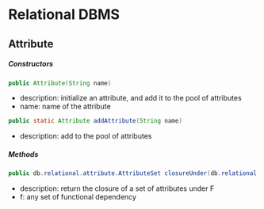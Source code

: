 # Relational DBMS
## Attribute
##### Constructors
```java
public Attribute(String name)
```
- description: initialize an attribute, and add it to the pool of attributes
- name: name of the attribute
```java
public static Attribute addAttribute(String name)
```
- description: add to the pool of attributes

##### Methods
```java
public db.relational.attribute.AttributeSet closureUnder(db.relational.FunctionalDependencySet f)
```
- description: return the closure of a set of attributes under F
- f: any set of functional dependency
